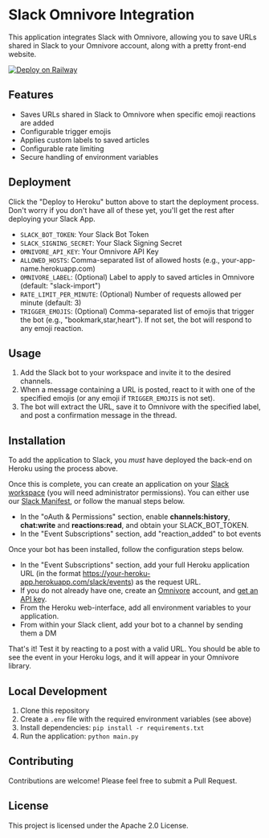 # Slack Omnivore Integration

This application integrates Slack with Omnivore, allowing you to save URLs shared in Slack to your Omnivore account, along with a pretty front-end website.

[![Deploy on Railway](https://railway.app/button.svg)](https://railway.app/template/AzS2fY?referralCode=mOVLfw)

## Features
- Saves URLs shared in Slack to Omnivore when specific emoji reactions are added
- Configurable trigger emojis
- Applies custom labels to saved articles
- Configurable rate limiting
- Secure handling of environment variables

## Deployment
Click the "Deploy to Heroku" button above to start the deployment process. Don't worry if you don't have all of these yet, you'll get the rest after deploying your Slack App.

- `SLACK_BOT_TOKEN`: Your Slack Bot Token
- `SLACK_SIGNING_SECRET`: Your Slack Signing Secret
- `OMNIVORE_API_KEY`: Your Omnivore API Key
- `ALLOWED_HOSTS`: Comma-separated list of allowed hosts (e.g., your-app-name.herokuapp.com)
- `OMNIVORE_LABEL`: (Optional) Label to apply to saved articles in Omnivore (default: "slack-import")
- `RATE_LIMIT_PER_MINUTE`: (Optional) Number of requests allowed per minute (default: 3)
- `TRIGGER_EMOJIS`: (Optional) Comma-separated list of emojis that trigger the bot (e.g., "bookmark,star,heart"). If not set, the bot will respond to any emoji reaction.

## Usage
1. Add the Slack bot to your workspace and invite it to the desired channels.
2. When a message containing a URL is posted, react to it with one of the specified emojis (or any emoji if `TRIGGER_EMOJIS` is not set).
3. The bot will extract the URL, save it to Omnivore with the specified label, and post a confirmation message in the thread.

## Installation
To add the application to Slack, you *must* have deployed the back-end on Heroku using the process above.

Once this is complete, you can create an application on your [Slack workspace](https://api.slack.com/) (you will need administrator permissions). You can either use our [Slack Manifest](manifest.json), or follow the manual steps below.

- In the "oAuth & Permissions" section, enable **channels:history**, **chat:write** and **reactions:read**, and obtain your SLACK_BOT_TOKEN.
- In the "Event Subscriptions" section, add "reaction_added" to bot events

Once your bot has been installed, follow the configuration steps below.

- In the "Event Subscriptions" section, add your full Heroku application URL (in the format https://your-heroku-app.herokuapp.com/slack/events) as the request URL. 
- If you do not already have one, create an [Omnivore](https://omnivore.app/) account, and [get an API key](https://omnivore.app/settings/api).
- From the Heroku web-interface, add all environment variables to your application.
- From within your Slack client, add your bot to a channel by sending them a DM

That's it!  Test it by reacting to a post with a valid URL. You should be able to see the event in your Heroku logs, and it will appear in your Omnivore library.

## Local Development
1. Clone this repository
2. Create a `.env` file with the required environment variables (see above)
3. Install dependencies: `pip install -r requirements.txt`
4. Run the application: `python main.py`

## Contributing
Contributions are welcome! Please feel free to submit a Pull Request.

## License
This project is licensed under the Apache 2.0 License.
